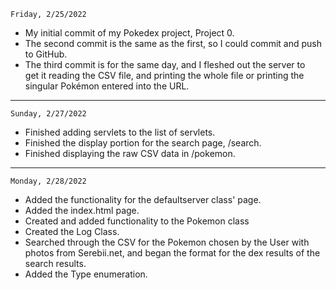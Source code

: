 ```
Friday, 2/25/2022
```
<ul>
<li>My initial commit of my Pokedex project, Project 0.
<li>The second commit is the same as the first, so I could commit and push to GitHub.
<li>The third commit is for the same day, and I fleshed out the server to<br>
get it reading the CSV file, and printing the whole file or printing the<br>
singular Pok&eacute;mon entered into the URL.
</ul>
<hr>

```
Sunday, 2/27/2022
```
<ul>
<li>Finished adding servlets to the list of servlets.</li>
<li>Finished the display portion for the search page, /search.</li>
<li>Finished displaying the raw CSV data in /pokemon.</li>
</ul>
<hr>

```
Monday, 2/28/2022
```
<ul>
<li>Added the functionality for the defaultserver class' page.</li>
<li>Added the index.html page.</li>
<li>Created and added functionality to the Pokemon class</li>
<li>Created the Log Class.</li>
<li>Searched through the CSV for the Pokemon chosen by the User with
photos from Serebii.net, and began the format for the dex results of the
search results.</li>
<li>Added the Type enumeration.
</li>
</ul>






